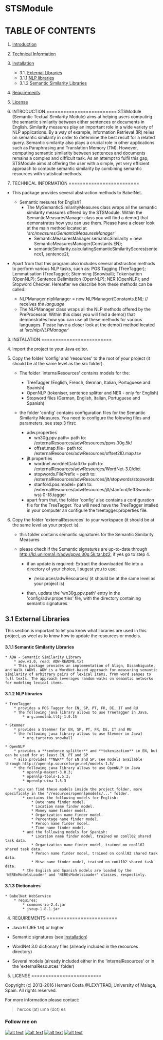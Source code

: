 STSModule
===

TABLE OF CONTENTS
=========================

1. [Introduction](#1-introduction)
2. [Technical Information](#2-tech)
3. [Installation](#3-installation)
 	- 3.1. [External Libraries](#31-external-libraries)
    - 3.1.1 [NLP libraries](#32-nlp-libraries)
    - 3.1.2 [Semantic Similarity Libraries](#32-semantic-similarity-libraries)
4. [Requirements](#4-requirements)
5. [License](#5-license)



1. INTRODUCTION
=========================
STSModule (Semantic Textual Similarity Module) aims at helping users computing the semantic similarity between either sentences or documents in English. Similarity measures play an important role in a wide variety of NLP applications. By a way of example, Information Retrieval (IR) relies on semantic similarity in order to determine the best result for a related query. Semantic similarity also plays a crucial role in other applications such as Paraphrasing and Translation Memory (TM). However, computing semantic similarity between sentences and documents remains a complex and difficult task. As an attempt to fulfil this gap, STSModule aims at offering the user with a simple, yet very efficient approach to compute semantic similarity by combining semantic resources with statistical methods.



2. TECHNICAL INFORMATION
=========================



* This package provides several abstraction methods to BabelNet.
	* Semantic mesures for English?
		* The MySemanticSimilarityMeasures class wraps all the semantic similarity measures offered by the STSModule. Within the SemanticMeasuresManager class you will find a demo() that demonstrates how you can use them. Please have a closer look at the main method located at *'src/measures/SemanticMeasuresManager'*
			* SemanticMeasuresManager semanticSimilarity = new SemanticMeasuresManager(Constants.EN);
			* semanticSimilarity.calculatingSemanticSimilarityScores(sentence1, sentence2);

* Apart from that this program also includes several abstraction methods to perform various NLP tasks, such as: POS Tagging (TreeTagger); Lemmatisation (TreeTagger); Stemming (Snowball); Tokenisation (OpenNLP); Sentence Delimitation (OpenNLP); NER (OpenNLP); and Stopword Checker. Hereafter we describe how these methods can be called.
	* NLPManager nlpManager = new NLPManager(Constants.EN); // receives *the language*
	* The NLPManager class wraps all the NLP methods offered by the PreProcessor. Within this class you will find a demo() that demonstrates how you can use all these methods for various languages. Please have a closer look at the demo() method located at *'src/nlp/NLPManager'*


3. INSTALATION
=========================

1. Import the project to your Java editor.

2. Copy the folder 'config' and 'resources' to the root of your project (it should be at the same level as the src folder).
	* The folder 'internalResources' contains models for the:
		* TreeTagger (English, French, German, Italian, Portuguese and Spanish)
		* OpenNLP (tokeniser, sentence splitter and NER - only for English)
		* Stopword files (German, English, Italian, Portuguese and Spanish)

	* the folder 'config' contains configuration files for the Semantic Similarity Measures. You need to configure the folowing files and parameters, see step 3 first:
		* adw.properties 
			* wn30g.ppv.path= path to: /externalResources/adwResources/ppvs.30g.5k/
			* offset.map.file= path to: /externalResources/adwResources/offset2ID.map.tsv	
		* jlt.properties
			* wordnet.wordnetData3.0= path to: /externalResources/adwResources/WordNet-3.0/dict
			* stopwords.FilePrefix = path to: /externalResources/adwResources/jlt/stopwords/stopwords
			* stanford.pos.model= path to: /externalResources/adwResources/jlt/stanford/left3words-wsj-0-18.tagger
		* apart from that, the folder 'config' also contains a configuration file for the TreeTagger. You will need have the TreeTagger intalled in your computer an configure the treetagger.properties file.

3. Copy the folder 'externalResources' to your workspace (it should be at the same level as your project is).
	* this folder contains semantic signatures for the Semantic Similarity Measures

	* please check if the Semantic signatures are up-to-date through http://lcl.uniroma1.it/adw/ppvs.30g.5k.tar.bz2, if yes go to step 4.

		* if an update is required: Extract the downloaded file into a directory of your choice, I sugest you to use: 
			* /resources/adwResources/ (it should be at the same level as your project is)

		* then, update the 'wn30g.ppv.path' entry in the 'config/adw.properties' file, with the directory containing semantic signatures.






## 3.1 External Libraries 

This section is important to let you know what libraries are used in this project, as weel as to know how to update the resources or models.

#### 3.1.1 Semantic Similarity Libraries
	* ADW - Semantic Similarity Library
		* adw.v1.0, read: ADW-README.txt
		* This package provides an implementation of Align, Disambiguate, and Walk (ADW). ADW is a WordNet-based approach for measuring semantic similarity of arbitrary pairs of lexical items, from word senses to full texts. The approach leverages random walks on semantic networks for modeling lexical items.

#### 3.1.2 NLP libraries
	* TreeTagger
		* provides a POS Tagger for EN, SP, PT, FR, DE, IT and RU
		* The following java library allows to use TreeTagger in Java.
			* org.annolab.tt4j-1.0.15

	* Stemmer 
		* provides a Stemmer for EN, SP, PT, FR, DE, IT and RU
		* the following java library allows to use Stemmer in Java]
			* org.tartarus.snowball

	* OpenNLP
		* provides a **sentence splitter** and **tokenization** in EN, but can be used for at least EN, PT and SP
		* also provides **NER** for EN and SP, see models available through http://opennlp.sourceforge.net/models-1.5/
		* the following java library allows to use OpenNLP in Java
			* opennlp-maxent-3.0.3;
			* opennlp-tools-1.5.3; 
			* opennlp-uima-1.5.3
	
		* you can find these models inside the project folder, more specificaly in the "/resources/opennlpmodels/..." folder.
			* contains the following models for English:
				* Date name finder model.			
				* Location name finder model.		
				* Money name finder model.		
				* Organization name finder model.	
				* Percentage name finder model.	
				* Person name finder model.		
				* Time name finder model.
			* and the following models for Spanish:
				* Location name finder model, trained on conll02 shared task data.
				* Organization name finder model, trained on conll02 shared task data.	
				* Person name finder model, trained on conll02 shared task data.	
				* Misc name finder model, trained on conll02 shared task data.
			* the English and Spanish models are loaded by the 'NEREnModelsLoader' and 'NEREsModelsLoader' classes, respectivly.




#### 3.1.3 Dictionaires
	* BabelNet WebService
		* requires:
			* commons-io-2.4.jar
			* jsoup-1.8.1.jar




4. REQUIREMENTS
=========================

- Java 6 (JRE 1.6) or higher

- Semantic signatures (see [Installation](#3-instalation))
- WordNet 3.0 dictionary files (already included in the resources directory)
- Several models (already included either in the 'internalResources' or in the 'externalResources' folder)



5. LICENSE
=========================

Copyright (c) 2013-2016 
Hernani Costa @LEXYTRAD, University of Malaga, Spain. 
All rights reserved.

For more information please contact:

> hercos (at) uma (dot) es



### Follow me on
<!-- Please don't remove this: Grab your social icons from https://github.com/carlsednaoui/gitsocial -->

<!-- display the social media buttons in your README -->

[![alt text][1.1]][1]
[![alt text][2.1]][2]
[![alt text][3.1]][3]
[![alt text][4.1]][4]



<!-- links to social media icons -->
<!-- no need to change these -->

<!-- icons with padding -->

[1.1]: http://i.imgur.com/tXSoThF.png (twitter icon with padding)
[2.1]: http://i.imgur.com/P3YfQoD.png (facebook icon with padding)
[3.1]: http://i.imgur.com/yCsTjba.png (google plus icon with padding)
[4.1]: http://i.imgur.com/0o48UoR.png (github icon with padding)


<!-- links to your social media accounts -->
<!-- update these accordingly -->

[1]: https://twitter.com/#!/hernanimax
[2]: https://www.facebook.com/hernani.costa.161
[3]: https://plus.google.com/+HernaniCosta
[4]: https://github.com/hpcosta
